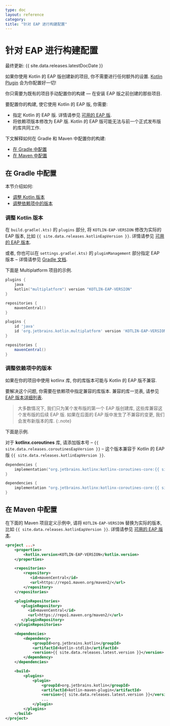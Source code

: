 ```yaml
---
type: doc
layout: reference
category:
title: "针对 EAP 进行构建配置"
---
```


# 针对 EAP 进行构建配置

最终更新: {{ site.data.releases.latestDocDate }}

如果你使用 Kotlin 的 EAP 版创建新的项目, 你不需要进行任何额外的设置.
[Kotlin Plugin](install-eap-plugin.html) 会为你配置好一切!

你只需要为既有的项目手动配置你的构建 — 在安装 EAP 版之前创建的那些项目.

要配置你的构建, 使它使用 Kotlin 的 EAP 版, 你需要: 

* 指定 Kotlin 的 EAP 版. 详情请参见 [可用的 EAP 版](eap.html#build-details).
* 将依赖项版本修改为 EAP 版.
  Kotlin 的 EAP 版可能无法与前一个正式发布版的库共同工作. 

下文解释如何在 Gradle 和 Maven 中配置你的构建:

* [在 Gradle 中配置](#configure-in-gradle)
* [在 Maven 中配置](#configure-in-maven)

## 在 Gradle 中配置

本节介绍如何:

* [调整 Kotlin 版本](#adjust-the-kotlin-version)
* [调整依赖项中的版本](#adjust-versions-in-dependencies)

### 调整 Kotlin 版本

在 `build.gradle(.kts)` 的 `plugins` 部分, 将 `KOTLIN-EAP-VERSION` 修改为实际的 EAP 版本, 比如 `{{ site.data.releases.kotlinEapVersion }}`.
详情请参见 [可用的 EAP 版本](eap.html#build-details).

或者, 你也可以在 `settings.gradle(.kts)` 的 `pluginManagement` 部分指定 EAP 版本
– 详情请参见 [Gradle 文档](https://docs.gradle.org/current/userguide/plugins.html#sec:plugin_version_management).

下面是 Multiplatform 项目的示例.

<div class="multi-language-sample" data-lang="kotlin">
<div class="sample" markdown="1" mode="kotlin" theme="idea" data-lang="kotlin" data-highlight-only>

```kotlin
plugins {
    java
    kotlin("multiplatform") version "KOTLIN-EAP-VERSION"
}

repositories {
    mavenCentral()
}
```

</div>
</div>

<div class="multi-language-sample" data-lang="groovy">
<div class="sample" markdown="1" mode="groovy" theme="idea" data-lang="groovy">

```groovy
plugins {
    id 'java'
    id 'org.jetbrains.kotlin.multiplatform' version 'KOTLIN-EAP-VERSION'
}

repositories {
    mavenCentral()
}
```

</div>
</div>

### 调整依赖项中的版本

如果在你的项目中使用 kotlinx 库, 你的库版本可能与 Kotlin 的 EAP 版不兼容.

要解决这个问题, 你需要在依赖项中指定兼容的库版本. 兼容的库一览表, 请参见 [EAP 版本详细列表](eap.html#build-details). 

> 大多数情况下, 我们只为某个发布版的第一个 EAP 版创建库, 这些库兼容这个发布版的后续 EAP 版.
> 如果在后面的 EAP 版中发生了不兼容的变更, 我们会发布新版本的库.
{:.note}

下面是示例.

对于 **kotlinx.coroutines** 库, 请添加版本号 – `{{ site.data.releases.coroutinesEapVersion }}`
– 这个版本兼容于 Kotlin 的 EAP 版 `{{ site.data.releases.kotlinEapVersion }}`. 

<div class="multi-language-sample" data-lang="kotlin">
<div class="sample" markdown="1" mode="kotlin" theme="idea" data-lang="kotlin" data-highlight-only>

```kotlin
dependencies {
    implementation("org.jetbrains.kotlinx:kotlinx-coroutines-core:{{ site.data.releases.coroutinesEapVersion }}")
}
```

</div>
</div>

<div class="multi-language-sample" data-lang="groovy">
<div class="sample" markdown="1" mode="groovy" theme="idea" data-lang="groovy">

```groovy
dependencies {
    implementation "org.jetbrains.kotlinx:kotlinx-coroutines-core:{{ site.data.releases.coroutinesEapVersion }}"
}
```

</div>
</div>

## 在 Maven 中配置

在下面的 Maven 项目定义示例中, 请将 `KOTLIN-EAP-VERSION` 替换为实际的版本, 比如 `{{ site.data.releases.kotlinEapVersion }}`.
详情请参见 [可用的 EAP 版本](eap.html#build-details).

```xml
<project ...>
    <properties>
        <kotlin.version>KOTLIN-EAP-VERSION</kotlin.version>
    </properties>

    <repositories>
        <repository>
           <id>mavenCentral</id>
           <url>https://repo1.maven.org/maven2/</url>
        </repository>
    </repositories>

    <pluginRepositories>
       <pluginRepository>
          <id>mavenCentral</id>
          <url>https://repo1.maven.org/maven2/</url>
       </pluginRepository>
    </pluginRepositories>

    <dependencies>
        <dependency>
            <groupId>org.jetbrains.kotlin</groupId>
            <artifactId>kotlin-stdlib</artifactId>
            <version>{{ site.data.releases.latest.version }}</version>
        </dependency>
    </dependencies>

    <build>
        <plugins>
            <plugin>
                <groupId>org.jetbrains.kotlin</groupId>
                <artifactId>kotlin-maven-plugin</artifactId>
                <version>{{ site.data.releases.latest.version }}</version>
                ...
            </plugin>
        </plugins>
    </build>
</project>
```
